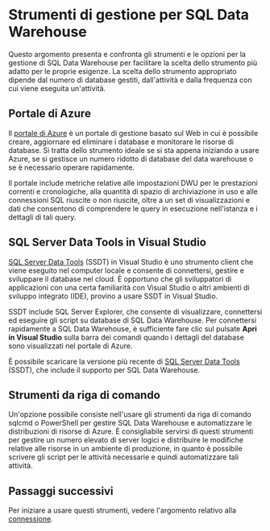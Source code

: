 <properties
   pageTitle="Strumenti di gestione per SQL Data Warehouse | Microsoft Azure"
   description="Introduzione agli strumenti di gestione per SQL Data Warehouse."
   services="sql-data-warehouse"
   documentationCenter="NA"
   authors="HappyNicolle"
   manager="barbkess"
   editor=""/>

<tags
   ms.service="sql-data-warehouse"
   ms.devlang="NA"
   ms.topic="article"
   ms.tgt_pltfrm="NA"
   ms.workload="data-services"
   ms.date="09/22/2015"
   ms.author="mausher;nicw;barbkess;JRJ@BigBangData.co.uk;"/>

# Strumenti di gestione per SQL Data Warehouse
Questo argomento presenta e confronta gli strumenti e le opzioni per la gestione di SQL Data Warehouse per facilitare la scelta dello strumento più adatto per le proprie esigenze. La scelta dello strumento appropriato dipende dal numero di database gestiti, dall'attività e dalla frequenza con cui viene eseguita un'attività.

## Portale di Azure
Il [portale di Azure][] è un portale di gestione basato sul Web in cui è possibile creare, aggiornare ed eliminare i database e monitorare le risorse di database. Si tratta dello strumento ideale se si sta appena iniziando a usare Azure, se si gestisce un numero ridotto di database del data warehouse o se è necessario operare rapidamente.

Il portale include metriche relative alle impostazioni DWU per le prestazioni correnti e cronologiche, alla quantità di spazio di archiviazione in uso e alle connessioni SQL riuscite o non riuscite, oltre a un set di visualizzazioni e dati che consentono di comprendere le query in esecuzione nell'istanza e i dettagli di tali query.

## SQL Server Data Tools in Visual Studio	
[SQL Server Data Tools][] (SSDT) in Visual Studio è uno strumento client che viene eseguito nel computer locale e consente di connettersi, gestire e sviluppare il database nel cloud. È opportuno che gli sviluppatori di applicazioni con una certa familiarità con Visual Studio o altri ambienti di sviluppo integrato (IDE), provino a usare SSDT in Visual Studio.

SSDT include SQL Server Explorer, che consente di visualizzare, connettersi ed eseguire gli script su database di SQL Data Warehouse. Per connettersi rapidamente a SQL Data Warehouse, è sufficiente fare clic sul pulsate **Apri in Visual Studio** sulla barra dei comandi quando i dettagli del database sono visualizzati nel portale di Azure.

È possibile scaricare la versione più recente di [SQL Server Data Tools][] (SSDT), che include il supporto per SQL Data Warehouse.

## Strumenti da riga di comando
Un'opzione possibile consiste nell'usare gli strumenti da riga di comando sqlcmd o PowerShell per gestire SQL Data Warehouse e automatizzare le distribuzioni di risorse di Azure. È consigliabile servirsi di questi strumenti per gestire un numero elevato di server logici e distribuire le modifiche relative alle risorse in un ambiente di produzione, in quanto è possibile scrivere gli script per le attività necessarie e quindi automatizzare tali attività.

## Passaggi successivi
Per iniziare a usare questi strumenti, vedere l'argomento relativo alla [connessione][].

<!--Image references-->

<!--Article references-->
[connessione]: sql-data-warehouse-develop-connections.md

<!--MSDN references-->
[SQL Server Data Tools]: https://msdn.microsoft.com/it-IT/library/mt204009.aspx

<!--Other web references-->
[portale di Azure]: http://portal.azure.com/

<!---HONumber=Oct15_HO1-->